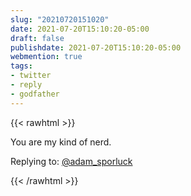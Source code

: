 ```yaml
---
slug: "20210720151020"
date: 2021-07-20T15:10:20-05:00
draft: false
publishdate: 2021-07-20T15:10:20-05:00
webmention: true 
tags:
- twitter
- reply
- godfather
---
```


{{< rawhtml >}}

<!-- Add things you want shown here -->
<div class="content e-content">
  <p>You are my kind of nerd.</p>
</div>

<div class="reply in-reply-to">
Replying to: <a href="https://twitter.com/adam_sporluck/status/1417576112754995207">@adam_sporluck</a>
</div>

<a href="https://brid.gy/publish/twitter"></a>
    
{{< /rawhtml >}}

